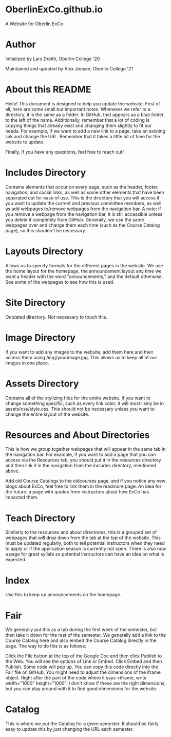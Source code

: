 # OberlinExCo.github.io
A Website for Oberlin ExCo

# Author
Initialized by Lars Dreith, Oberlin College '20

Maintained and updated by Alex Jensen, Oberlin College '21

# About this README
Hello! This document is designed to help you update the website. First of all, here are some small but important notes. Whenever we refer to a directory, it is the same as a folder. In GitHub, that appears as a blue folder to the left of the name. Additionally, remember that a lot of coding is copying things that already exist and changing them slightly to fit our needs. For example, if we want to add a new link to a page, take an existing link and change the URL. Remember that it takes a little bit of time for the website to update.

Finally, if you have any questions, feel free to reach out!

# Includes Directory
Contains elements that occur on every page, such as the header, footer, navigation, and social links, as well as some other elements that have been separated out for ease of use. This is the directory that you will access if you want to update the current and previous committee members, as well as add webpages to/remove webpages from the navigation bar. A note: if you remove a webpage from the navigation bar, it is still accessible unless you delete it completely from GitHub. Generally, we use the same webpages over and change them each time (such as the Course Catalog page), so this shouldn't be necessary.

# Layouts Directory
Allows us to specify formats for the different pages in the website. We use the home layout for the homepage, the announcement layout any time we want a header with the word "announcements," and the default otherwise. See some of the webpages to see how this is used.

# Site Directory
Outdated directory. Not necessary to touch this.

# Image Directory
If you want to add any images to the website, add them here and then access them using /img/yourimage.jpg. This allows us to keep all of our images in one place.

# Assets Directory
Contains all of the stylizing files for the entire website. If you want to change something specific, such as every link color, it will most likely be in assets/css/style.css. This should not be necessary unless you want to change the entire layout of the website.

# Resources and About Directories
This is how we group together webpages that will appear in the same tab in the navigation bar. For example, if you want to add a page that you can access via the Resources tab, you should put it in the resources directory and then link it in the navigation from the includes directory, mentioned above.

Add old Course Catalogs to the oldcourses page, and if you notice any new blogs about ExCo, feel free to link them in the readmore page. An idea for the future: a page with quotes from instructors about how ExCo has impacted them.

# Teach Directory
Similarly to the resources and about directories, this is a grouped set of webpages that will drop down from the tab at the top of the website. This must be updated regularly, both to tell potential instructors when they need to apply or if the application season is currently not open. There is also now a page for great syllabi so potential instructors can have an idea on what is expected.

# Index
Use this to keep up announcements on the homepage.

# Fair
We generally put this as a tab during the first week of the semester, but then take it down for the rest of the semester. We generally add a link to the Course Catalog here and also embed the Course Catalog directly in the page. The way to do this is as follows:

Click the File button at the top of the Google Doc and then click Publish to the Web. You will see the options of Link or Embed. Click Embed and then Publish. Some code will pop up. You can copy this code directly into the Fair file on GitHub. You might need to adjust the dimensions of the iframe object. Right after the part of the code where it says <iframe, write width="1000" height="1000". I don't know if these are the right dimensions, but you can play around with it to find good dimensions for the website.

# Catalog
This is where we put the Catalog for a given semester. It should be fairly easy to update this by just changing the URL each semester.

